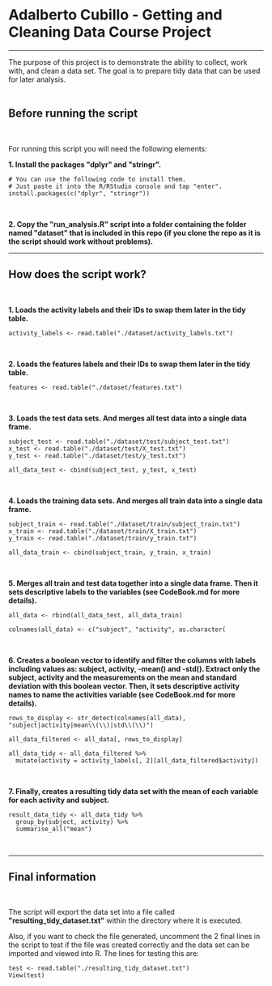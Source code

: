 # Adalberto Cubillo - Getting and Cleaning Data Course Project

***

The purpose of this project is to demonstrate the ability to collect, work with, and clean a data set. The goal is to prepare tidy data that can be used for later analysis.  
<br>

## Before running the script
<br>

For running this script you will need the following elements:
<br>

__1. Install the packages "dplyr" and "stringr".__

```{r}
# You can use the following code to install them. 
# Just paste it into the R/RStudio console and tap "enter". 
install.packages(c("dplyr", "stringr"))
```
<br>

__2. Copy the "run_analysis.R" script into a folder containing the folder named "dataset" that is included in this repo (if you clone the repo as it is the script should work without problems).__

***

## How does the script work?
<br>

__1. Loads the activity labels and their IDs to swap them later in the tidy table.__
```{r}
activity_labels <- read.table("./dataset/activity_labels.txt")
```
<br>

__2. Loads the features labels and their IDs to swap them later in the tidy table.__
```{r}
features <- read.table("./dataset/features.txt")
```
<br>

__3. Loads the test data sets. And merges all test data into a single data frame.__
```{r}
subject_test <- read.table("./dataset/test/subject_test.txt")
x_test <- read.table("./dataset/test/X_test.txt")
y_test <- read.table("./dataset/test/y_test.txt")

all_data_test <- cbind(subject_test, y_test, x_test)
```
<br>

__4. Loads the training data sets. And merges all train data into a single data frame.__
```{r}
subject_train <- read.table("./dataset/train/subject_train.txt")
x_train <- read.table("./dataset/train/X_train.txt")
y_train <- read.table("./dataset/train/y_train.txt")

all_data_train <- cbind(subject_train, y_train, x_train)
```
<br>

__5. Merges all train and test data together into a single data frame. Then it sets descriptive labels to the variables (see CodeBook.md for more details).__
```{r}
all_data <- rbind(all_data_test, all_data_train)

colnames(all_data) <- c("subject", "activity", as.character(
```
<br>

__6. Creates a boolean vector to identify and filter the columns with labels including values as: subject, activity, -mean() and -std(). Extract only the subject, activity and the measurements on the mean and standard deviation with this boolean vector. Then, it sets descriptive activity names to name the activities variable (see CodeBook.md for more details).__
```{r}
rows_to_display <- str_detect(colnames(all_data), "subject|activity|mean\\(\\)|std\\(\\)")

all_data_filtered <- all_data[, rows_to_display]

all_data_tidy <- all_data_filtered %>%
  mutate(activity = activity_labels[, 2][all_data_filtered$activity])
```
<br>

__7. Finally, creates a resulting tidy data set with the mean of each variable for each activity and subject.__
```{r}
result_data_tidy <- all_data_tidy %>%
  group_by(subject, activity) %>%
  summarise_all("mean")
```
<br>

***

## Final information
<br>

The script will export the data set into a file called __"resulting_tidy_dataset.txt"__ within the directory where it is executed.  

Also, if you want to check the file generated, uncomment the 2 final lines in the script to test if the file was created correctly and the data set can be imported and viewed into R. The lines for testing this are:  
```{r}
test <- read.table("./resulting_tidy_dataset.txt")
View(test)
```
<br>